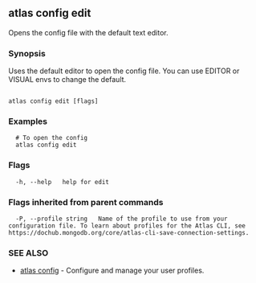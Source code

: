 ## atlas config edit

Opens the config file with the default text editor.


### Synopsis

Uses the default editor to open the config file. You can use EDITOR or VISUAL envs to change the default.



```

atlas config edit [flags]
```

### Examples

```
  # To open the config
  atlas config edit

```


### Flags

```
  -h, --help   help for edit

```


### Flags inherited from parent commands

```
  -P, --profile string   Name of the profile to use from your configuration file. To learn about profiles for the Atlas CLI, see https://dochub.mongodb.org/core/atlas-cli-save-connection-settings.

```

### SEE ALSO


* [atlas config](atlas_config.md)	- Configure and manage your user profiles.



